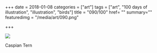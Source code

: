 +++
date = 2018-01-08
categories = ["art"]
tags = ["art", "100 days of illustration", "illustration", "birds"]
title = "090/100"
href= ""
summary=""
featuredimg = "/media/art/090.png"

+++

<img src="/media/art/090.png" />

Caspian Tern
